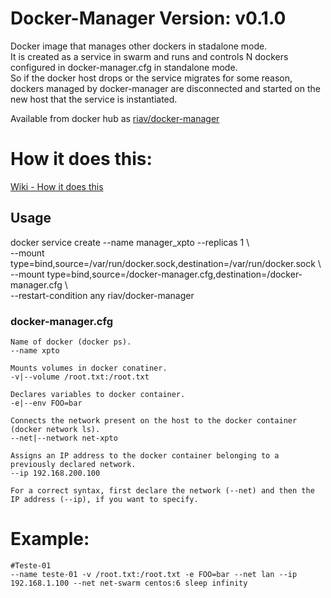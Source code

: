 # Docker-Manager Version: v0.1.0

Docker image that manages other dockers in stadalone mode.\
It is created as a service in swarm and runs and controls N dockers configured in docker-manager.cfg in standalone mode.\
So if the docker host drops or the service migrates for some reason, dockers managed by docker-manager are disconnected and started on the new host that the service is instantiated.

Available from docker hub as [riav/docker-manager](https://hub.docker.com/r/riav/docker-manager/)

# How it does this:

[Wiki - How it does this](https://github.com/riav/docker-manager/wiki#how-it-does-this)

## Usage
  docker service create --name manager_xpto --replicas 1 \ \
                        --mount type=bind,source=/var/run/docker.sock,destination=/var/run/docker.sock \ \
                        --mount type=bind,source=/docker-manager.cfg,destination=/docker-manager.cfg \ \
                        --restart-condition any riav/docker-manager
### docker-manager.cfg
    Name of docker (docker ps).
    --name xpto
    
    Mounts volumes in docker conatiner.
    -v|--volume /root.txt:/root.txt

    Declares variables to docker container.
    -e|--env FOO=bar

    Connects the network present on the host to the docker container (docker network ls).
    --net|--network net-xpto

    Assigns an IP address to the docker container belonging to a previously declared network.
    --ip 192.168.200.100

    For a correct syntax, first declare the network (--net) and then the IP address (--ip), if you want to specify.

# Example:
    #Teste-01
    --name teste-01 -v /root.txt:/root.txt -e FOO=bar --net lan --ip 192.168.1.100 --net net-swarm centos:6 sleep infinity
